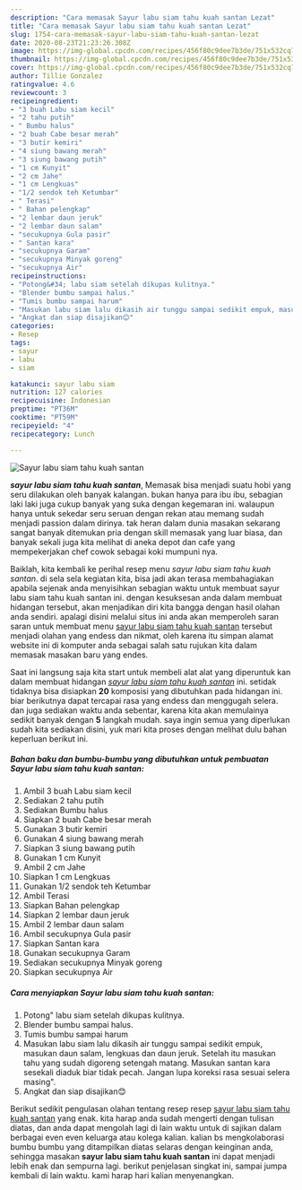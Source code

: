 ```yaml
---
description: "Cara memasak Sayur labu siam tahu kuah santan Lezat"
title: "Cara memasak Sayur labu siam tahu kuah santan Lezat"
slug: 1754-cara-memasak-sayur-labu-siam-tahu-kuah-santan-lezat
date: 2020-08-23T21:23:26.308Z
image: https://img-global.cpcdn.com/recipes/456f80c9dee7b3de/751x532cq70/sayur-labu-siam-tahu-kuah-santan-foto-resep-utama.jpg
thumbnail: https://img-global.cpcdn.com/recipes/456f80c9dee7b3de/751x532cq70/sayur-labu-siam-tahu-kuah-santan-foto-resep-utama.jpg
cover: https://img-global.cpcdn.com/recipes/456f80c9dee7b3de/751x532cq70/sayur-labu-siam-tahu-kuah-santan-foto-resep-utama.jpg
author: Tillie Gonzalez
ratingvalue: 4.6
reviewcount: 3
recipeingredient:
- "3 buah Labu siam kecil"
- "2 tahu putih"
- " Bumbu halus"
- "2 buah Cabe besar merah"
- "3 butir kemiri"
- "4 siung bawang merah"
- "3 siung bawang putih"
- "1 cm Kunyit"
- "2 cm Jahe"
- "1 cm Lengkuas"
- "1/2 sendok teh Ketumbar"
- " Terasi"
- " Bahan pelengkap"
- "2 lembar daun jeruk"
- "2 lembar daun salam"
- "secukupnya Gula pasir"
- " Santan kara"
- "secukupnya Garam"
- "secukupnya Minyak goreng"
- "secukupnya Air"
recipeinstructions:
- "Potong&#34; labu siam setelah dikupas kulitnya."
- "Blender bumbu sampai halus."
- "Tumis bumbu sampai harum"
- "Masukan labu siam lalu dikasih air tunggu sampai sedikit empuk, masukan daun salam, lengkuas dan daun jeruk. Setelah itu masukan tahu yang sudah digoreng setengah matang. Masukan santan kara sesekali diaduk biar tidak pecah. Jangan lupa koreksi rasa sesuai selera masing&#34;."
- "Angkat dan siap disajikan😊"
categories:
- Resep
tags:
- sayur
- labu
- siam

katakunci: sayur labu siam 
nutrition: 127 calories
recipecuisine: Indonesian
preptime: "PT36M"
cooktime: "PT59M"
recipeyield: "4"
recipecategory: Lunch

---
```



![Sayur labu siam tahu kuah santan](https://img-global.cpcdn.com/recipes/456f80c9dee7b3de/751x532cq70/sayur-labu-siam-tahu-kuah-santan-foto-resep-utama.jpg)

<b><i>sayur labu siam tahu kuah santan</i></b>, Memasak bisa menjadi suatu hobi yang seru dilakukan oleh banyak kalangan. bukan hanya para ibu ibu, sebagian laki laki juga cukup banyak yang suka dengan kegemaran ini. walaupun hanya untuk sekedar seru seruan dengan rekan atau memang sudah menjadi passion dalam dirinya. tak heran dalam dunia masakan sekarang sangat banyak ditemukan pria dengan skill memasak yang luar biasa, dan banyak sekali juga kita melihat di aneka depot dan cafe yang mempekerjakan chef cowok sebagai koki mumpuni nya.



Baiklah, kita kembali ke perihal resep menu <i>sayur labu siam tahu kuah santan</i>. di sela sela kegiatan kita, bisa jadi akan terasa membahagiakan apabila sejenak anda menyisihkan sebagian waktu untuk membuat sayur labu siam tahu kuah santan ini. dengan kesuksesan anda dalam membuat hidangan tersebut, akan menjadikan diri kita bangga dengan hasil olahan anda sendiri. apalagi disini melalui situs ini anda akan memperoleh saran saran untuk membuat menu <u>sayur labu siam tahu kuah santan</u> tersebut menjadi olahan yang endess dan nikmat, oleh karena itu simpan alamat website ini di komputer anda sebagai salah satu rujukan kita dalam memasak masakan baru yang endes.


Saat ini langsung saja kita start untuk membeli alat alat yang diperuntuk kan dalam membuat hidangan <u><i>sayur labu siam tahu kuah santan</i></u> ini. setidak tidaknya bisa disiapkan <b>20</b> komposisi yang dibutuhkan pada hidangan ini. biar berikutnya dapat tercapai rasa yang endess dan menggugah selera. dan juga sediakan waktu anda sebentar, karena kita akan memulainya sedikit banyak dengan <b>5</b> langkah mudah. saya ingin semua yang diperlukan sudah kita sediakan disini, yuk mari kita proses dengan melihat dulu bahan keperluan berikut ini.

<!--inarticleads1-->

##### Bahan baku dan bumbu-bumbu yang dibutuhkan untuk pembuatan Sayur labu siam tahu kuah santan:

1. Ambil 3 buah Labu siam kecil
1. Sediakan 2 tahu putih
1. Sediakan  Bumbu halus
1. Siapkan 2 buah Cabe besar merah
1. Gunakan 3 butir kemiri
1. Gunakan 4 siung bawang merah
1. Siapkan 3 siung bawang putih
1. Gunakan 1 cm Kunyit
1. Ambil 2 cm Jahe
1. Siapkan 1 cm Lengkuas
1. Gunakan 1/2 sendok teh Ketumbar
1. Ambil  Terasi
1. Siapkan  Bahan pelengkap
1. Siapkan 2 lembar daun jeruk
1. Ambil 2 lembar daun salam
1. Ambil secukupnya Gula pasir
1. Siapkan  Santan kara
1. Gunakan secukupnya Garam
1. Sediakan secukupnya Minyak goreng
1. Siapkan secukupnya Air




<!--inarticleads2-->

##### Cara menyiapkan Sayur labu siam tahu kuah santan:

1. Potong&#34; labu siam setelah dikupas kulitnya.
1. Blender bumbu sampai halus.
1. Tumis bumbu sampai harum
1. Masukan labu siam lalu dikasih air tunggu sampai sedikit empuk, masukan daun salam, lengkuas dan daun jeruk. Setelah itu masukan tahu yang sudah digoreng setengah matang. Masukan santan kara sesekali diaduk biar tidak pecah. Jangan lupa koreksi rasa sesuai selera masing&#34;.
1. Angkat dan siap disajikan😊




Berikut sedikit pengulasan olahan tentang resep resep <u>sayur labu siam tahu kuah santan</u> yang enak. kita harap anda sudah mengerti dengan tulisan diatas, dan anda dapat mengolah lagi di lain waktu untuk di sajikan dalam berbagai even even keluarga atau kolega kalian. kalian bs mengkolaborasi bumbu bumbu yang ditampilkan diatas selaras dengan keinginan anda, sehingga masakan <b>sayur labu siam tahu kuah santan</b> ini dapat menjadi lebih enak dan sempurna lagi. berikut penjelasan singkat ini, sampai jumpa kembali di lain waktu. kami harap hari kalian menyenangkan.
